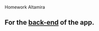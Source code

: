 Homework Altamira

## For the [back-end](https://github.com/stanalexandrucode/altamirabe) of the app.

